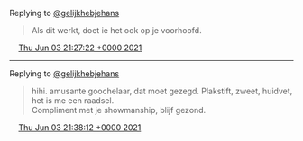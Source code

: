 Replying to [@gelijkhebjehans](https://twitter.com/@gelijkhebjehans/status/1399385055898779651)

> Als dit werkt, doet ie het ook op je voorhoofd\.

<img src="../../media/tweet.ico" width="12" /> [Thu Jun 03 21:27:22 +0000 2021](https://twitter.com/DromerDenker/status/1400564792881000451)

----

Replying to [@gelijkhebjehans](https://twitter.com/@gelijkhebjehans/status/1400565935531081731)

> hihi\. amusante goochelaar, dat moet gezegd\. Plakstift, zweet, huidvet, het is me een raadsel\.   
> Compliment met je showmanship, blijf gezond\.

<img src="../../media/tweet.ico" width="12" /> [Thu Jun 03 21:38:12 +0000 2021](https://twitter.com/DromerDenker/status/1400567520147410946)